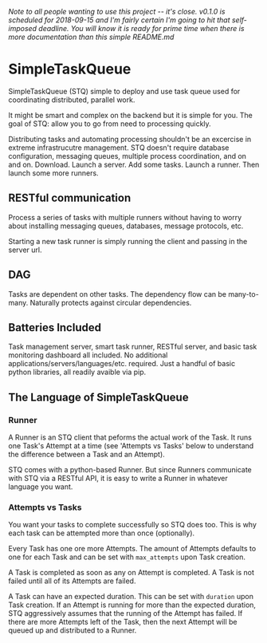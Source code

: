_Note to all people wanting to use this project -- it's close. v0.1.0 is scheduled for 2018-09-15 and I'm fairly certain I'm going to hit that self-imposed deadline. You will know it is ready for prime time when there is more documentation than this simple README.md_

# SimpleTaskQueue
SimpleTaskQueue (STQ) simple to deploy and use task queue used for coordinating distributed, parallel work.

It might be smart and complex on the backend but it is simple for you. The goal of STQ: allow you to go from need to processing quickly.

Distributing tasks and automating processing shouldn't be an excercise in extreme infrastrucutre management. STQ doesn't require database configuration, messaging queues, multiple process coordination, and on and on. Download. Launch a server. Add some tasks. Launch a runner. Then launch some more runners.

## RESTful communication
Process a series of tasks with multiple runners without having to worry about installing messaging queues, databases, message protocols, etc. 

Starting a new task runner is simply running the client and passing in the server url.

## DAG
Tasks are dependent on other tasks. The dependency flow can be many-to-many. Naturally protects against circular dependencies.

## Batteries Included
Task management server, smart task runner, RESTful server, and basic task monitoring dashboard all included. No additional applications/servers/languages/etc. required. Just a handful of basic python libraries, all readily avaible via pip.

## The Language of SimpleTaskQueue

### Runner
A Runner is an STQ client that peforms the actual work of the Task. It runs one Task's Attempt at a time (see 'Attempts vs Tasks' below to understand the difference between a Task and an Attempt).

STQ comes with a python-based Runner. But since Runners communicate with STQ via a RESTful API, it is easy to write a Runner in whatever language you want.

### Attempts vs Tasks
You want your tasks to complete successfully so STQ does too. This is why each task can be attempted more than once (optionally). 

Every Task has one ore more Attempts. The amount of Attempts defaults to one for each Task and can be set with `max_attempts` upon Task creation. 

A Task is completed as soon as any on Attempt is completed. A Task is not failed until all of its Attempts are failed.

A Task can have an expected duration. This can be set with `duration` upon Task creation. If an Attempt is running for more than the expected duration, STQ aggressively assumes that the running of the Attempt has failed. If there are more Attempts left of the Task, then the next Attempt will be queued up and distributed to a Runner.

